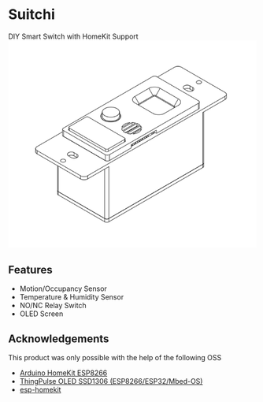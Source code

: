 # Suitchi
DIY Smart Switch with HomeKit Support
![wireframe](doc/wireframe.png)

## Features
- Motion/Occupancy Sensor
- Temperature & Humidity Sensor
- NO/NC Relay Switch
- OLED Screen

## Acknowledgements
This product was only possible with the help of the following OSS
- [Arduino HomeKit ESP8266](https://github.com/MixiaoxiaoArduino-HomeKit-ESP8266)
- [ThingPulse OLED SSD1306 (ESP8266/ESP32/Mbed-OS)](https://github.com/ThingPulse/esp8266-oled-ssd1306)
- [esp-homekit](https://github.com/maximkulkin/esp-homekit)